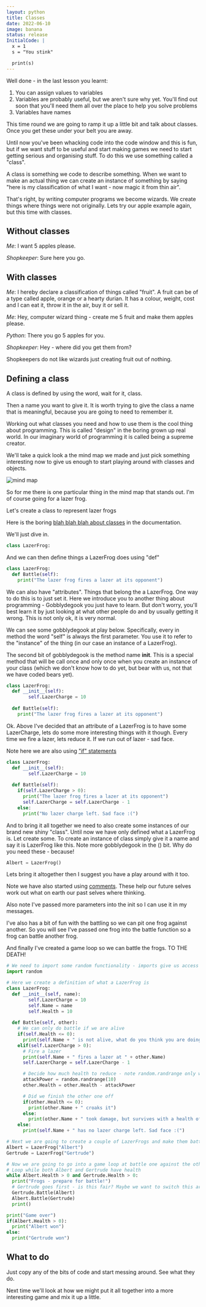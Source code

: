 ```yaml
---
layout: python
title: Classes
date: 2022-06-10
image: banana
status: release
InitialCode: |
  x = 1
  s = "You stink"

  print(s) 
---
```

Well done - in the last lesson you learnt:
1. You can assign values to variables
2. Variables are probably useful, but we aren't sure why yet. You'll find out soon that you'll need them all over the place to help you solve problems
3. Variables have names

This time round we are going to ramp it up a little bit and talk about classes. Once you get these under your belt you are away.

Until now you've been whacking code into the code window and this is fun, but if we want stuff to be useful and start making games we need to start getting serious and organising stuff. To do this we use something called a "class".

A class is something we code to describe something. When we want to make an actual thing we can create an instance of something by saying "here is my classification of what I want - now magic it from thin air".

That's right, by writing computer programs we become wizards. We create things where things were not originally. Lets try our apple example again, but this time with classes.

## Without classes
_Me_: I want 5 apples please.

_Shopkeeper_: Sure here you go.

## With classes
_Me_: I hereby declare a classification of things called "fruit". A fruit can be of a type called apple, orange or a hearty durian. It has a colour, weight, cost and I can eat it, throw it in the air, buy it or sell it. 

_Me_: Hey, computer wizard thing - create me 5 fruit and make them apples please.

_Python_: There you go 5 apples for you.

_Shopkeeper_: Hey - where did you get them from?

Shopkeepers do not like wizards just creating fruit out of nothing.

## Defining a class
A class is defined by using the word, wait for it, class.

Then a name you want to give it. It is worth trying to give the class a name that is meaningful, because you are going to need to remember it.

Working out what classes you need and how to use them is the cool thing about programming. This is called "design" in the boring grown up real world. In our imaginary world of programming it is called being a supreme creator.

We'll take a quick look a the mind map we made and just pick something interesting now to give us enough to start playing around with classes and objects.

![mind map](../assets/mindmap.jpg)

So for me there is one particular thing in the mind map that stands out. I'm of course going for a lazer frog.

Let's create a class to represent lazer frogs

Here is the boring [blah blah blah about classes](https://docs.python.org/3/tutorial/classes.html) in the documentation. 

We'll just dive in.

~~~python
class LazerFrog:
~~~

And we can then define things a LazerFrog does using "def"

~~~python
class LazerFrog:
  def Battle(self):
    print("The lazer frog fires a lazer at its opponent")
~~~

We can also have "attributes". Things that belong the a LazerFrog. One way to do this is to just set it. Here we introduce you to another thing about programming - Gobblydegook you just have to learn. But don't worry, you'll best learn it by just looking at what other people do and by usually getting it wrong. This is not only ok, it is very normal.

We can see some gobblydegook at play below. Specifically, every in method the word "self" is always the first parameter. You use it to refer to the "instance" of the thing (in our case an instance of a LazerFrog).

The second bit of gobblydegook is the method name __init__. This is a special method that will be call once and only once when you create an instance of your class (which we don't know how to do yet, but bear with us, not that we have coded bears yet).

~~~python
class LazerFrog:
  def __init__(self):
        self.LazerCharge = 10
       
  def Battle(self):
    print("The lazer frog fires a lazer at its opponent")
~~~

Ok. Above I've decided that an attribute of a LazerFrog is to have some LazerCharge, lets do some more interesting things with it though. Every time we fire a lazer, lets reduce it. If we run out of lazer - sad face.

Note here we are also using ["if" statements](https://docs.python.org/3/tutorial/controlflow.html)

~~~python
class LazerFrog:
  def __init__(self):
        self.LazerCharge = 10
       
  def Battle(self):
    if(self.LazerCharge > 0):
      print("The lazer frog fires a lazer at its opponent")
      self.LazerCharge = self.LazerCharge - 1
    else:
      print("No lazer charge left. Sad face :(")
~~~

And to bring it all together we need to also create some instances of our brand new shiny "class". Until now we have only defined what a LazerFrog is. Let create some. To create an instance of class simply give it a name and say it is LazerFrog like this. Note more gobblydegook in the () bit. Why do you need these - because!

~~~python
Albert = LazerFrog()
~~~

Lets bring it altogether then I suggest you have a play around with it too.

Note we have also started using [comments](https://docs.python.org/3/reference/lexical_analysis.html#comments). These help our future selves work out what on earth our past selves where thinking.

Also note I've passed more parameters into the init so I can use it in my messages.

I've also has a bit of fun with the battling so we can pit one frog against another. So you will see I've passed one frog into the battle function so a frog can battle another frog.

And finally I've created a game loop so we can battle the frogs. TO THE DEATH!

~~~python
# We need to import some random functionality - imports give us access to other things than what python gives us out of the box
import random

# Here we create a definition of what a LazerFrog is
class LazerFrog:
  def __init__(self, name):
        self.LazerCharge = 10
        self.Name = name
        self.Health = 10
       
  def Battle(self, other):
    # We can only do battle if we are alive
    if(self.Health <= 0):
      print(self.Name + " is not alive, what do you think you are doing?")
    elif(self.LazerCharge > 0):
      # Fire a lazer
      print(self.Name + " fires a lazer at " + other.Name)
      self.LazerCharge = self.LazerCharge - 1

      # Decide how much health to reduce - note random.randrange only works here because we imported random above
      attackPower = random.randrange(10)
      other.Health = other.Health - attackPower

      # Did we finish the other one off
      if(other.Health <= 0):
        print(other.Name + " croaks it")
      else:
        print(other.Name + " took damage, but survives with a health of "+str(other.Health))
    else:
      print(self.Name + " has no lazer charge left. Sad face :(")

# Next we are going to create a couple of LazerFrogs and make them battle a little bit.
Albert = LazerFrog("Albert")
Gertrude = LazerFrog("Gertrude")

# Now we are going to go into a game loop at battle one against the other until one or the other loses
# Loop while both Albert and Gertrude have health
while Albert.Health > 0 and Gertrude.Health > 0:
  print("Frogs - prepare for battle!")
  # Gertrude goes first - is this fair? Maybe we want to switch this around at some point
  Gertrude.Battle(Albert)
  Albert.Battle(Gertrude)
  print()

print("Game over")
if(Albert.Health > 0):
  print("Albert won")
else:
  print("Gertrude won")

~~~
## What to do

Just copy any of the bits of code and start messing around. See what they do.

Next time we'll look at how we might put it all together into a more interesting game and mix it up a little.
